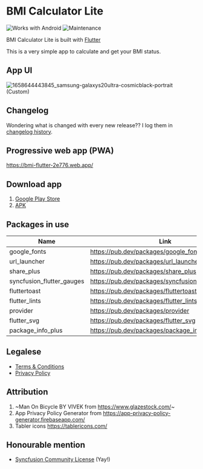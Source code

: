 # BMI Calculator Lite

![Works with Android](https://img.shields.io/badge/Works_with-Android-green?style=flat-square)
![Maintenance](https://img.shields.io/maintenance/yes/2022)

BMI Calculator Lite is built with [Flutter](https://flutter.dev/)

This is a very simple app to calculate and get your BMI status.

## App UI

![1658644443845_samsung-galaxys20ultra-cosmicblack-portrait (Custom)](https://user-images.githubusercontent.com/60868965/180635640-890947cd-cea4-4252-9b3d-feeb03794736.png)

## Changelog

Wondering what is changed with every new release?? I log them in [changelog history](https://telegra.ph/Changelogs---BMI-Calculator-Lite-07-21).

## Progressive web app (PWA)

https://bmi-flutter-2e776.web.app/

## Download app

1. [Google Play Store](https://play.google.com/store/apps/details?id=live.iqfareez.bmicalculator)
2. [APK](https://github.com/iqfareez/bmi_calculator/releases)

## Packages in use

| Name                      | Link                                               |
| ------------------------- | -------------------------------------------------- |
| google_fonts              | https://pub.dev/packages/google_fonts              |
| url_launcher              | https://pub.dev/packages/url_launcher              |
| share_plus                | https://pub.dev/packages/share_plus                |
| syncfusion_flutter_gauges | https://pub.dev/packages/syncfusion_flutter_gauges |
| fluttertoast              | https://pub.dev/packages/fluttertoast              |
| flutter_lints             | https://pub.dev/packages/flutter_lints             |
| provider                  | https://pub.dev/packages/provider                  |
| flutter_svg               | https://pub.dev/packages/flutter_svg               |
| package_info_plus         | https://pub.dev/packages/package_info_plus         |

## Legalese

- [Terms & Conditions](https://telegra.ph/TC---BMI-Calculator-Lite-07-21)
- [Privacy Policy](https://telegra.ph/Privacy-Policy---BMI-Calculator-Lite-07-21)

## Attribution

1. ~Man On Bicycle BY VIVEK from https://www.glazestock.com/~
2. App Privacy Policy Generator from https://app-privacy-policy-generator.firebaseapp.com/
3. Tabler icons https://tablericons.com/

## Honourable mention

- [Syncfusion Community License](https://www.syncfusion.com/products/communitylicense) (Yay!)
